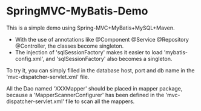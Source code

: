 # SpringMVC-MyBatis-Demo
This is a simple demo using Spring-MVC+MyBatis+MySQL+Maven.

* With the use of annotations like @Component @Service @Repository @Controller, the classes become singleton.
* The injection of 'sqlSessionFactory' makes it easier to load 'mybatis-config.xml', and 'sqlSessionFactory' also becomes a singleton.

To try it, you can simply filled in the database host, port and db name in the 'mvc-dispatcher-servlet.xml' file.

All the Dao named 'XXXMapper' should be placed in mapper package, because a 'MapperScannerConfigurer' has been defined in the 'mvc-dispatcher-servlet.xml' file to scan all the mappers.

